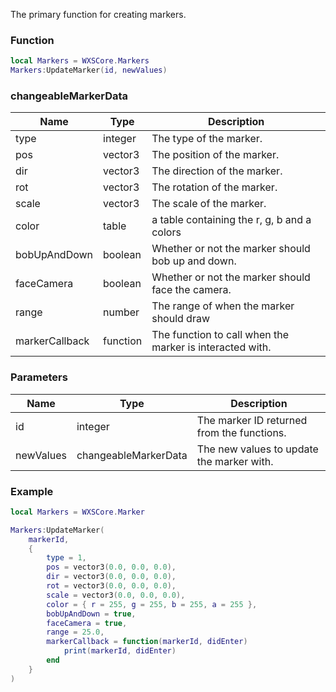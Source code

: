 The primary function for creating markers.

### Function
```lua
local Markers = WXSCore.Markers
Markers:UpdateMarker(id, newValues)
```

### changeableMarkerData
| Name | Type | Description |
| --- | --- | --- |
| type | integer | The type of the marker. |
| pos | vector3 | The position of the marker. |
| dir | vector3 | The direction of the marker. |
| rot | vector3 | The rotation of the marker. |
| scale | vector3 | The scale of the marker. |
| color | table | a table containing the r, g, b and a colors |
| bobUpAndDown | boolean | Whether or not the marker should bob up and down. |
| faceCamera | boolean | Whether or not the marker should face the camera. |
| range | number | The range of when the marker should draw |
| markerCallback | function | The function to call when the marker is interacted with. |

### Parameters
| Name | Type | Description |
| --- | --- | --- |
| id | integer | The marker ID returned from the functions. |
| newValues | changeableMarkerData | The new values to update the marker with. |


### Example
```lua
local Markers = WXSCore.Marker

Markers:UpdateMarker(
    markerId,
    {
        type = 1,
        pos = vector3(0.0, 0.0, 0.0),
        dir = vector3(0.0, 0.0, 0.0),
        rot = vector3(0.0, 0.0, 0.0),
        scale = vector3(0.0, 0.0, 0.0),
        color = { r = 255, g = 255, b = 255, a = 255 },
        bobUpAndDown = true,
        faceCamera = true,
        range = 25.0,
        markerCallback = function(markerId, didEnter)
            print(markerId, didEnter)
        end
    }
)
```